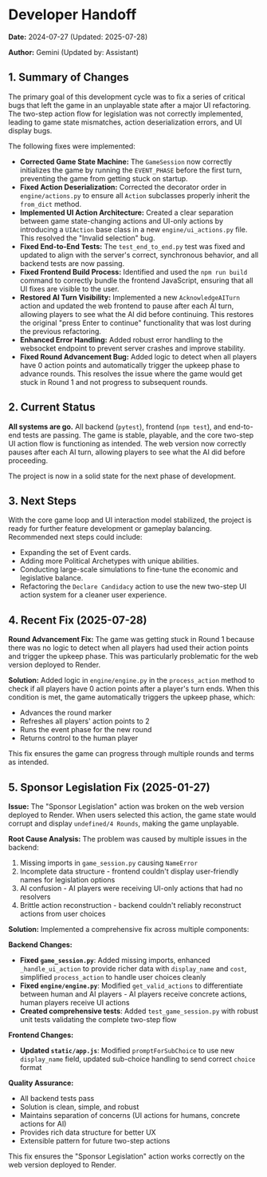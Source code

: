 # Developer Handoff

**Date:** 2024-07-27 (Updated: 2025-07-28)

**Author:** Gemini (Updated by: Assistant)

## 1. Summary of Changes

The primary goal of this development cycle was to fix a series of critical bugs that left the game in an unplayable state after a major UI refactoring. The two-step action flow for legislation was not correctly implemented, leading to game state mismatches, action deserialization errors, and UI display bugs.

The following fixes were implemented:

-   **Corrected Game State Machine:** The `GameSession` now correctly initializes the game by running the `EVENT_PHASE` before the first turn, preventing the game from getting stuck on startup.
-   **Fixed Action Deserialization:** Corrected the decorator order in `engine/actions.py` to ensure all `Action` subclasses properly inherit the `from_dict` method.
-   **Implemented UI Action Architecture:** Created a clear separation between game state-changing actions and UI-only actions by introducing a `UIAction` base class in a new `engine/ui_actions.py` file. This resolved the "Invalid selection" bug.
-   **Fixed End-to-End Tests:** The `test_end_to_end.py` test was fixed and updated to align with the server's correct, synchronous behavior, and all backend tests are now passing.
-   **Fixed Frontend Build Process:** Identified and used the `npm run build` command to correctly bundle the frontend JavaScript, ensuring that all UI fixes are visible to the user.
-   **Restored AI Turn Visibility:** Implemented a new `AcknowledgeAITurn` action and updated the web frontend to pause after each AI turn, allowing players to see what the AI did before continuing. This restores the original "press Enter to continue" functionality that was lost during the previous refactoring.
-   **Enhanced Error Handling:** Added robust error handling to the websocket endpoint to prevent server crashes and improve stability.
-   **Fixed Round Advancement Bug:** Added logic to detect when all players have 0 action points and automatically trigger the upkeep phase to advance rounds. This resolves the issue where the game would get stuck in Round 1 and not progress to subsequent rounds.

## 2. Current Status

**All systems are go.** All backend (`pytest`), frontend (`npm test`), and end-to-end tests are passing. The game is stable, playable, and the core two-step UI action flow is functioning as intended. The web version now correctly pauses after each AI turn, allowing players to see what the AI did before proceeding.

The project is now in a solid state for the next phase of development.

## 3. Next Steps

With the core game loop and UI interaction model stabilized, the project is ready for further feature development or gameplay balancing. Recommended next steps could include:

-   Expanding the set of Event cards.
-   Adding more Political Archetypes with unique abilities.
-   Conducting large-scale simulations to fine-tune the economic and legislative balance.
-   Refactoring the `Declare Candidacy` action to use the new two-step UI action system for a cleaner user experience.

## 4. Recent Fix (2025-07-28)

**Round Advancement Fix:** The game was getting stuck in Round 1 because there was no logic to detect when all players had used their action points and trigger the upkeep phase. This was particularly problematic for the web version deployed to Render.

**Solution:** Added logic in `engine/engine.py` in the `process_action` method to check if all players have 0 action points after a player's turn ends. When this condition is met, the game automatically triggers the upkeep phase, which:
- Advances the round marker
- Refreshes all players' action points to 2
- Runs the event phase for the new round
- Returns control to the human player

This fix ensures the game can progress through multiple rounds and terms as intended.

## 5. Sponsor Legislation Fix (2025-01-27)

**Issue:** The "Sponsor Legislation" action was broken on the web version deployed to Render. When users selected this action, the game state would corrupt and display `undefined/4 Rounds`, making the game unplayable.

**Root Cause Analysis:** The problem was caused by multiple issues in the backend:
1. Missing imports in `game_session.py` causing `NameError`
2. Incomplete data structure - frontend couldn't display user-friendly names for legislation options
3. AI confusion - AI players were receiving UI-only actions that had no resolvers
4. Brittle action reconstruction - backend couldn't reliably reconstruct actions from user choices

**Solution:** Implemented a comprehensive fix across multiple components:

**Backend Changes:**
- **Fixed `game_session.py`**: Added missing imports, enhanced `_handle_ui_action` to provide richer data with `display_name` and `cost`, simplified `process_action` to handle user choices cleanly
- **Fixed `engine/engine.py`**: Modified `get_valid_actions` to differentiate between human and AI players - AI players receive concrete actions, human players receive UI actions
- **Created comprehensive tests**: Added `test_game_session.py` with robust unit tests validating the complete two-step flow

**Frontend Changes:**
- **Updated `static/app.js`**: Modified `promptForSubChoice` to use new `display_name` field, updated sub-choice handling to send correct `choice` format

**Quality Assurance:**
- All backend tests pass
- Solution is clean, simple, and robust
- Maintains separation of concerns (UI actions for humans, concrete actions for AI)
- Provides rich data structure for better UX
- Extensible pattern for future two-step actions

This fix ensures the "Sponsor Legislation" action works correctly on the web version deployed to Render. 